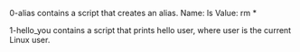 0-alias contains a script that creates an alias. Name: ls Value: rm *

1-hello_you contains a script that prints hello user, where user is the current Linux user.

